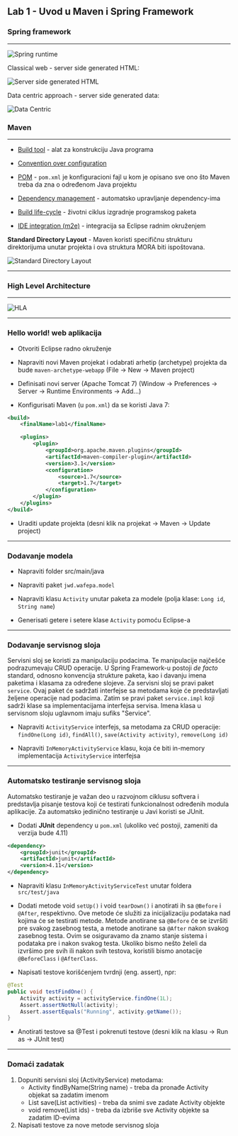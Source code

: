 ## Lab 1 - Uvod u Maven i Spring Framework

### Spring framework
----------------


![Spring runtime](https://cloud.githubusercontent.com/assets/5716823/15799911/0f481b4a-2a6d-11e6-8628-c06eb8cb3764.png) 

Classical web - server side generated HTML:

![Server side generated HTML](https://cloud.githubusercontent.com/assets/5716823/15799916/0f5ce692-2a6d-11e6-8a07-7365753bc98d.png)


Data centric approach - server side generated data:

![Data Centric](https://cloud.githubusercontent.com/assets/5716823/15799914/0f5c1e1a-2a6d-11e6-8ee4-b0bf7e543599.png)


### Maven
-------------------------


*	[Build tool](http://maven.apache.org/users/index.html) - alat za konstrukciju Java programa

*	[Convention over configuration](http://maven.apache.org/guides/introduction/introduction-to-the-standard-directory-layout.html)

*	[POM](http://maven.apache.org/pom.html) - `pom.xml` je konfiguracioni fajl u kom je opisano sve ono što Maven treba da zna o određenom Java projektu

*	[Dependency management](http://maven.apache.org/guides/introduction/introduction-to-dependency-mechanism.html) - automatsko upravljanje dependency-ima

*	[Build life-cycle](http://maven.apache.org/guides/introduction/introduction-to-the-lifecycle.html) - životni ciklus izgradnje programskog paketa

*	[IDE integration (m2e)](https://www.eclipse.org/m2e/) - integracija sa Eclipse radnim okruženjem


**Standard Directory Layout** - Maven koristi specifičnu strukturu direktorijuma unutar projekta i ova struktura MORA biti ispoštovana.

![Standard Directory Layout](http://core0.staticworld.net/images/idge/imported/article/jvw/2005/12/jw-1205-maven1-100156413-orig.gif)

----

### High Level Architecture
-----------------------


![HLA](https://cloud.githubusercontent.com/assets/5716823/15799912/0f59b56c-2a6d-11e6-936e-b3fc3d7a45ec.png)

----

### Hello world! web aplikacija


* Otvoriti Eclipse radno okruženje

* Napraviti novi Maven projekat i odabrati arhetip (archetype) projekta da bude `maven-archetype-webapp` (File -> New -> Maven project)

* Definisati novi server (Apache Tomcat 7) (Window -> Preferences -> Server -> Runtime Environments -> Add...)

* Konfigurisati Maven (u `pom.xml`) da se koristi Java 7:

```xml
<build>
	<finalName>lab1</finalName>

	<plugins>
		<plugin>
			<groupId>org.apache.maven.plugins</groupId>
			<artifactId>maven-compiler-plugin</artifactId>
			<version>3.1</version>
			<configuration>
				<source>1.7</source>
				<target>1.7</target>
			</configuration>
		</plugin>
	</plugins>
</build>
```

* Uraditi update projekta (desni klik na projekat -> Maven -> Update project)


----

### Dodavanje modela

* Napraviti folder src/main/java

* Napraviti paket `jwd.wafepa.model`

* Napraviti klasu `Activity` unutar paketa za modele (polja klase: `Long id`, `String name`)

* Generisati getere i setere klase `Activity` pomoću Eclipse-a

----

### Dodavanje servisnog sloja

Servisni sloj se koristi za manipulaciju podacima. Te manipulacije najčešće podrazumevaju CRUD operacije.
U Spring Framework-u postoji *de facto* standard, odnosno konvencija strukture paketa, kao i davanju imena paketima i klasama za određene slojeve.
Za servisni sloj se pravi paket `service`. Ovaj paket će sadržati interfejse sa metodama koje će predstavljati željene operacije nad podacima.
Zatim se pravi paket `service.impl` koji sadrži klase sa implementacijama interfejsa servisa. Imena klasa u servisnom sloju uglavnom imaju sufiks "Service".

* Napraviti `ActivityService` interfejs, sa metodama za CRUD operacije: `findOne(Long id)`, `findAll()`, `save(Activity activity)`, `remove(Long id)`

* Napraviti `InMemoryActivityService` klasu, koja će biti in-memory implementacija `ActivityService` interfejsa

----

### Automatsko testiranje servisnog sloja

Automatsko testiranje je važan deo u razvojnom ciklusu softvera i predstavlja pisanje testova koji će testirati funkcionalnost određenih modula aplikacije.
Za automatsko jedinično testiranje u Javi koristi se JUnit.

* Dodati **JUnit** dependency u `pom.xml` (ukoliko već postoji, zameniti da verzija bude 4.11)

```xml
<dependency>
	<groupId>junit</groupId>
	<artifactId>junit</artifactId>
	<version>4.11</version>
</dependency>
```


* Napraviti klasu `InMemoryActivityServiceTest` unutar foldera `src/test/java`

* Dodati metode void `setUp()` i void `tearDown()` i anotirati ih sa `@Before` i `@After`, respektivno. Ove metode će služiti za inicijalizaciju podataka nad kojima će se testirati metode.
Metode anotirane sa `@Before` će se izvršiti pre svakog zasebnog testa, a metode anotirane sa `@After` nakon svakog zasebnog testa.
Ovim se osiguravamo da znamo stanje sistema i podataka pre i nakon svakog testa. Ukoliko bismo nešto želeli da izvršimo pre svih ili nakon svih testova, koristili bismo anotacije `@BeforeClass` i `@AfterClass`.

* Napisati testove korišćenjem tvrdnji (eng. assert), npr:


```java
@Test
public void testFindOne() {
	Activity activity = activityService.findOne(1L);
	Assert.assertNotNull(activity);
	Assert.assertEquals("Running", activity.getName());
}
```

* Anotirati testove sa @Test i pokrenuti testove (desni klik na klasu -> Run as -> JUnit test)

----

### Domaći zadatak

1. Dopuniti servisni sloj (ActivityService) metodama:
	- Activity findByName(String name) - treba da pronađe Activity objekat sa zadatim imenom
	- List<Activity> save(List<Activity> activities) - treba da snimi sve zadate Activity objekte
	- void remove(List<Long> ids) - treba da izbriše sve Activity objekte sa zadatim ID-evima
2. Napisati testove za nove metode servisnog sloja
